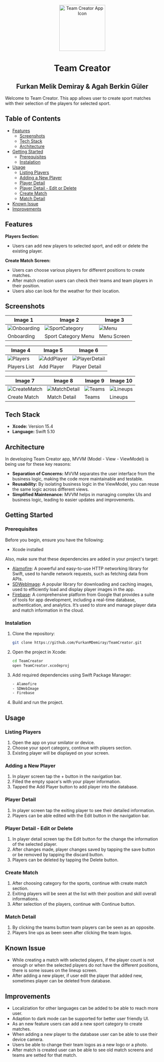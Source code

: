 <p align="center">
  <img src="TeamCreator/TeamCreator/Recources/Assets.xcassets/AppIcon.appiconset/1024.jpg" alt="Team Creator App Icon" width="150" height="150">
</p>
<div  align="center">
<h1> Team Creator  </h1>
<h2> Furkan Melik Demiray & Agah Berkin Güler </h2>
</div>
 
Welcome to Team Creator. This app allows user to create sport matches with their selection of the players for selected sport.

## Table of Contents
- [Features](#features)
  - [Screenshots](#screenshots)
  - [Tech Stack](#tech-stack)
  - [Architecture](#architecture)
- [Getting Started](#getting-started)
  - [Prerequisites](#prerequisites)
  - [Instalation](#instalation)
- [Usage](#usage)
  - [Listing Players](#listing-players)
  - [Adding a New Player](#adding-a-new-player)
  - [Player Detail](#player-detail)
  - [Player Detail - Edit or Delete](#player-detail---edit-or-delete)
  - [Create Match](#create-match)
  - [Match Detail](#match-detail)
- [Known Issue](#known-issue)
- [Improvements](#improvements)


## Features
 **Players Section:**
 - Users can add new players to selected sport, and edit or delete the existing player.
 
**Create Match Screen:**
- Users can choose various players for different positions to create matches.
- After match creation users can check their teams and team players in their position. 
- Users also can look for the weather for their location.

## Screenshots

| Image 1                | Image 2                | Image 3                |
|------------------------|------------------------|------------------------|
| ![Onboarding](https://github.com/FurkanMDemiray/TeamCreator/blob/ReadmeUpdate/Screenshots/onboarding.png) | ![SportCategory](https://github.com/FurkanMDemiray/TeamCreator/blob/ReadmeUpdate/Screenshots/sports.png) | ![Menu](https://github.com/FurkanMDemiray/TeamCreator/blob/ReadmeUpdate/Screenshots/menu.png) |
| Onboarding | Sport Category Menu | Menu Screen |

| Image 4                | Image 5                | Image 6                |
|------------------------|------------------------|------------------------|
| ![Players](https://github.com/FurkanMDemiray/TeamCreator/blob/ReadmeUpdate/Screenshots/players.png) | ![AddPlayer](https://github.com/FurkanMDemiray/TeamCreator/blob/ReadmeUpdate/Screenshots/addplayer.png) | ![PlayerDetail](https://github.com/FurkanMDemiray/TeamCreator/blob/ReadmeUpdate/Screenshots/editplayer.png) |
| Players List | Add Player | Player Detail |

| Image 7                | Image 8                | Image 9                | Image 10               |
|------------------------|------------------------|------------------------|------------------------|
| ![CreateMatch](https://github.com/FurkanMDemiray/TeamCreator/blob/ReadmeUpdate/Screenshots/creatematch.png) | ![MatchDetail](https://github.com/FurkanMDemiray/TeamCreator/blob/ReadmeUpdate/Screenshots/matchdetail.png) | ![Teams](https://github.com/FurkanMDemiray/TeamCreator/blob/ReadmeUpdate/Screenshots/teams.png) |  ![Lineups](https://github.com/FurkanMDemiray/TeamCreator/blob/ReadmeUpdate/Screenshots/lineups.png) |
| Create Match | Match Detail | Teams | Lineups |

## Tech Stack
- **Xcode:** Version 15.4
- **Language:** Swift 5.10
 
 
## Architecture

In developing Team Creator app, MVVM (Model - View - ViewModel) is being use for these key reasons:

- **Separation of Concerns:**  MVVM separates the user interface from the business logic, making the code more maintainable and testable.
- **Reusability:** By isolating business logic in the ViewModel, you can reuse the same logic across different views.
- **Simplified Maintenance:** MVVM helps in managing complex UIs and business logic, leading to easier updates and improvements.

## Getting Started

### Prerequisites

Before you begin, ensure you have the following:

- Xcode installed

Also, make sure that these dependencies are added in your project's target:

- [Alamofire](https://github.com/Alamofire/Alamofire.git): A powerful and easy-to-use HTTP networking library for Swift, used to handle network requests, such as fetching data from APIs.
- [SDWebImage](https://github.com/SDWebImage/SDWebImage.git): A popular library for downloading and caching images, used to efficiently load and display player images in the app.
- [Firebase](https://github.com/firebase/firebase-ios-sdk): A comprehensive platform from Google that provides a suite of tools for app development, including a real-time database, authentication, and analytics. It’s used to store and manage player data and match information in the cloud.

### Instalation

1. Clone the repository:

    ```bash
    git clone https://github.com/FurkanMDemiray/TeamCreator.git
    ```
    
2. Open the project in Xcode:

    ```bash
    cd TeamCreator
    open TeamCreator.xcodeproj
    ```
    
3. Add required dependencies using Swift Package Manager:

   ```bash
   - Alamofire
   - SDWebImage
   - Firebase
    ```
    
4. Build and run the project.

## Usage

### Listing Players
1. Open the app on your smilator or device.
2. Choose your sport category, continue with players section.
3. Existing player will be displayed on your screen. 

### Adding a New Player
1. In player screen tap the + button in the navigation bar.
2. Filled the empty space's with your player information.
3. Tapped the Add Player button to add player into the database.

### Player Detail
1. In player screen tap the exiting player to see their detailed information.
2. Players can be able edited with the Edit button in the navigation bar.

### Player Detail - Edit or Delete
1. In player detail screen tap the Edit button for the change the information of the selected player.
2. After changes made, player changes saved by tapping the save button or be removed by tapping the discard button.
3. Players can be deleted by tapping the Delete button.

### Create Match
1. After choosing category for the sports, continue with create match section.
2. Exiting players will be seen at the list with their position and skill overall informations.
3. After selection of the players, continue with Continue button.

### Match Detail
1. By clicking the teams button team players can be seen as an opposite.
2. Players line ups as been seen after clicking the team logos.

## Known Issue
- While creating a match with selected players, if the player count is not enough or when the selected players do not have the different positions, there is some issues on the lineup screen.
- After adding a new player, if user edit the player that added new, sometimes player can be deleted from database.

## Improvements
- Localiziation for other languages can be added to be able to reach more user.
- Adaption to dark mode can be supported for better user friendly UI.
- As an new feature users can add a new sport category to create matches. 
- When adding a new player to the database user can be able to use their device camera.
- Users be able to change their team logos as a new logo or a photo.
- After match is created user can be able to see old match screens and teams are setted for that match.
